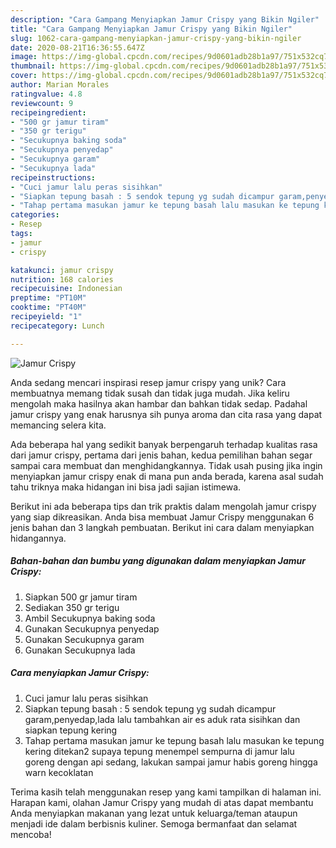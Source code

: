 ```yaml
---
description: "Cara Gampang Menyiapkan Jamur Crispy yang Bikin Ngiler"
title: "Cara Gampang Menyiapkan Jamur Crispy yang Bikin Ngiler"
slug: 1062-cara-gampang-menyiapkan-jamur-crispy-yang-bikin-ngiler
date: 2020-08-21T16:36:55.647Z
image: https://img-global.cpcdn.com/recipes/9d0601adb28b1a97/751x532cq70/jamur-crispy-foto-resep-utama.jpg
thumbnail: https://img-global.cpcdn.com/recipes/9d0601adb28b1a97/751x532cq70/jamur-crispy-foto-resep-utama.jpg
cover: https://img-global.cpcdn.com/recipes/9d0601adb28b1a97/751x532cq70/jamur-crispy-foto-resep-utama.jpg
author: Marian Morales
ratingvalue: 4.8
reviewcount: 9
recipeingredient:
- "500 gr jamur tiram"
- "350 gr terigu"
- "Secukupnya baking soda"
- "Secukupnya penyedap"
- "Secukupnya garam"
- "Secukupnya lada"
recipeinstructions:
- "Cuci jamur lalu peras sisihkan"
- "Siapkan tepung basah : 5 sendok tepung yg sudah dicampur garam,penyedap,lada lalu tambahkan air es aduk rata sisihkan dan siapkan tepung kering"
- "Tahap pertama masukan jamur ke tepung basah lalu masukan ke tepung kering ditekan2 supaya tepung menempel sempurna di jamur lalu goreng dengan api sedang, lakukan sampai jamur habis goreng hingga warn kecoklatan"
categories:
- Resep
tags:
- jamur
- crispy

katakunci: jamur crispy 
nutrition: 168 calories
recipecuisine: Indonesian
preptime: "PT10M"
cooktime: "PT40M"
recipeyield: "1"
recipecategory: Lunch

---
```



![Jamur Crispy](https://img-global.cpcdn.com/recipes/9d0601adb28b1a97/751x532cq70/jamur-crispy-foto-resep-utama.jpg)

Anda sedang mencari inspirasi resep jamur crispy yang unik? Cara membuatnya memang tidak susah dan tidak juga mudah. Jika keliru mengolah maka hasilnya akan hambar dan bahkan tidak sedap. Padahal jamur crispy yang enak harusnya sih punya aroma dan cita rasa yang dapat memancing selera kita.



Ada beberapa hal yang sedikit banyak berpengaruh terhadap kualitas rasa dari jamur crispy, pertama dari jenis bahan, kedua pemilihan bahan segar sampai cara membuat dan menghidangkannya. Tidak usah pusing jika ingin menyiapkan jamur crispy enak di mana pun anda berada, karena asal sudah tahu triknya maka hidangan ini bisa jadi sajian istimewa.


Berikut ini ada beberapa tips dan trik praktis dalam mengolah jamur crispy yang siap dikreasikan. Anda bisa membuat Jamur Crispy menggunakan 6 jenis bahan dan 3 langkah pembuatan. Berikut ini cara dalam menyiapkan hidangannya.

<!--inarticleads1-->

##### Bahan-bahan dan bumbu yang digunakan dalam menyiapkan Jamur Crispy:

1. Siapkan 500 gr jamur tiram
1. Sediakan 350 gr terigu
1. Ambil Secukupnya baking soda
1. Gunakan Secukupnya penyedap
1. Gunakan Secukupnya garam
1. Gunakan Secukupnya lada




<!--inarticleads2-->

##### Cara menyiapkan Jamur Crispy:

1. Cuci jamur lalu peras sisihkan
1. Siapkan tepung basah : 5 sendok tepung yg sudah dicampur garam,penyedap,lada lalu tambahkan air es aduk rata sisihkan dan siapkan tepung kering
1. Tahap pertama masukan jamur ke tepung basah lalu masukan ke tepung kering ditekan2 supaya tepung menempel sempurna di jamur lalu goreng dengan api sedang, lakukan sampai jamur habis goreng hingga warn kecoklatan




Terima kasih telah menggunakan resep yang kami tampilkan di halaman ini. Harapan kami, olahan Jamur Crispy yang mudah di atas dapat membantu Anda menyiapkan makanan yang lezat untuk keluarga/teman ataupun menjadi ide dalam berbisnis kuliner. Semoga bermanfaat dan selamat mencoba!
